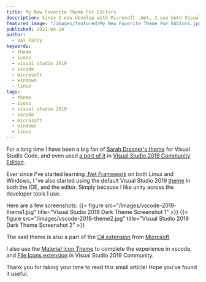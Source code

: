```yaml
---
title: My New Favorite Theme For Editors
description: Since I now develop with Microsoft .Net, I use both Visual Studio Code and Visual Studio 2019 Community edition, and have a new theme I like using on both.
featured_image: "/images/featured/My New Favorite Theme For Editors.jpg"
published: 2021-04-14
author:
  - Val Paliy
keywords:
  - theme
  - icons
  - visual studio 2019
  - vscode
  - microsoft
  - windows
  - linux
tags:
  - theme
  - icons
  - visual studio 2019
  - vscode
  - microsoft
  - windows
  - linux
---
```


For a long time I have been a big fan of [Sarah Drasner's theme](https://valticus.pro/posts/my-favorite-visual-studio-code-theme) for Visual Studio Code, and even used [a port of it](https://marketplace.visualstudio.com/items?itemName=kaos.nightowl) in [Visual Studio 2019 Community Edition](https://visualstudio.microsoft.com/downloads/).

Ever since I've started learning [.Net Framework](https://dotnet.microsoft.com/download/dotnet-framework) on both Linux and Windows, I 've also started using the default Visual Studio 2019 [theme](https://marketplace.visualstudio.com/items?itemName=kast789.vs-2019-theme) in both the IDE, and the editor. Simply because I like unity across the developer tools I use.

Here are a few screenshots:
{{< figure src="/images/vscode-2019-theme1.jpg" title="Visual Studio 2019 Dark Theme Screenshot 1" >}}
{{< figure src="/images/vscode-2019-theme2.jpg" title="Visual Studio 2019 Dark Theme Screenshot 2" >}}

The said theme is also a part of the [C# extension](https://marketplace.visualstudio.com/items?itemName=ms-dotnettools.csharp) from [Microsoft](https://microsoft.com/).

I also use the [Material Icon Theme](https://marketplace.visualstudio.com/items?itemName=PKief.material-icon-theme) to complete the experience in vscode, and [File Icons extension](https://marketplace.visualstudio.com/items?itemName=MadsKristensen.FileIcons) in Visual Studio 2019 Community.

Thank you for taking your time to read this small article! Hope you've found it useful.
